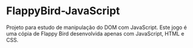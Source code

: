 # FlappyBird-JavaScript

Projeto para estudo de manipulação do DOM com JavaScript.
Este jogo é uma cópia de Flappy Bird desenvolvida apenas com JavaScript, HTML e CSS.

